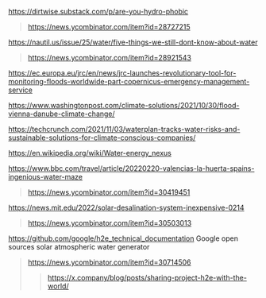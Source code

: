 https://dirtwise.substack.com/p/are-you-hydro-phobic
> https://news.ycombinator.com/item?id=28727215

https://nautil.us/issue/25/water/five-things-we-still-dont-know-about-water
> https://news.ycombinator.com/item?id=28921543

https://ec.europa.eu/jrc/en/news/jrc-launches-revolutionary-tool-for-monitoring-floods-worldwide-part-copernicus-emergency-management-service

https://www.washingtonpost.com/climate-solutions/2021/10/30/flood-vienna-danube-climate-change/

https://techcrunch.com/2021/11/03/waterplan-tracks-water-risks-and-sustainable-solutions-for-climate-conscious-companies/

https://en.wikipedia.org/wiki/Water-energy_nexus

https://www.bbc.com/travel/article/20220220-valencias-la-huerta-spains-ingenious-water-maze
> https://news.ycombinator.com/item?id=30419451

https://news.mit.edu/2022/solar-desalination-system-inexpensive-0214
> https://news.ycombinator.com/item?id=30503013

https://github.com/google/h2e_technical_documentation Google open sources solar atmospheric water generator
> https://news.ycombinator.com/item?id=30714506
> > https://x.company/blog/posts/sharing-project-h2e-with-the-world/